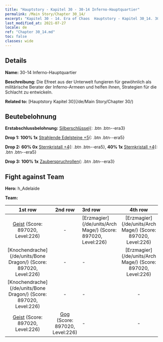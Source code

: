 ```yaml
---
title: "Hauptstory - Kapitel 30 - 30-14 Inferno-Hauptquartier"
permalink: /Main Story/Chapter 30_14/
excerpt: "Kapitel 30 - 14. Era of Chaos  Hauptstory - Kapitel 30_14. 30-14 Inferno-Hauptquartier"
last_modified_at: 2021-07-27
locale: de
ref: "Chapter 30_14.md"
toc: false
classes: wide
---
```


## Details

 **Name:** 30-14 Inferno-Hauptquartier

 **Beschreibung:** Die Efreet aus der Unterwelt fungieren für gewöhnlich als militärische Berater der Inferno-Armeen und helfen ihnen, Strategien für die Schlacht zu entwickeln.

 **Related to:** [Hauptstory Kapitel 30](/de/Main Story/Chapter 30/)

## Beutebelohnung

 **Erstabschlussbelohnung:** [Silberschlüssel](/ItemsDE/con_693/){: .btn .btn--era3}

 **Drop 1:** **100% 1x** [Strahlende Edelsteine +5](/ItemsDE/mat_100/){: .btn .btn--era5}

 **Drop 2:** **60% 0x** [Sternkristall +4](/ItemsDE/mat_94/){: .btn .btn--era5}, **40% 1x** [Sternkristall +4](/ItemsDE/mat_94/){: .btn .btn--era5}

 **Drop 3:** **100% 1x** [Zauberspruchrollen](/ItemsDE/con_694/){: .btn .btn--era3}


## Fight against Team
 **Hero:** h_Adelaide

 **Team:**


  | 1st row | 2nd row | 3rd row | 4th row |
  |:----:|:----:|:----|:----:|
  | [Geist](/de/units/Wight/) (Score: 897020, Level:226)  | - | [Erzmagier](/de/units/Arch Mage/) (Score: 897020, Level:226)  | [Erzmagier](/de/units/Arch Mage/) (Score: 897020, Level:226)  |
  | [Knochendrache](/de/units/Bone Dragon/) (Score: 897020, Level:226)  | - | - | [Erzmagier](/de/units/Arch Mage/) (Score: 897020, Level:226)  |
  | [Knochendrache](/de/units/Bone Dragon/) (Score: 897020, Level:226)  | - | - | - |
  | [Geist](/de/units/Wight/) (Score: 897020, Level:226)  | [Gog](/de/units/Gog/) (Score: 897020, Level:226)  | - | - |



